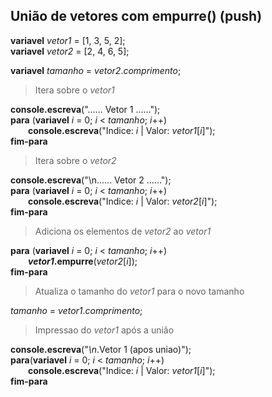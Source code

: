 ## União de vetores com empurre() (push)

**variavel** *vetor1* = [1, 3, 5, 2];<br>
**variavel** *vetor2* = [2, 4, 6, 5];

**variavel** *tamanho* = *vetor2*.*comprimento*;

>Itera sobre o *vetor1*

**console.escreva**("...... Vetor 1 ......");<br>
**para** (**variavel** *i* = 0; *i* < *tamanho*; *i*++)<br>
&emsp;&emsp;**console.escreva**("Indice: *i* | Valor: *vetor1*[*i*]");<br>
**fim-para**

>Itera sobre o *vetor2*

**console.escreva**("\n...... Vetor 2 ......");<br>
**para** (**variavel** *i* = 0; *i* < *tamanho*; *i*++)<br>
&emsp;&emsp;**console.escreva**("Indice: *i* | Valor: *vetor2*[*i*]");<br>
**fim-para**

>Adiciona os elementos de *vetor2* ao *vetor1*

**para** (**variavel** *i* = 0; *i* < *tamanho*; *i*++)<br>
&emsp;&emsp;***vetor1*.empurre**(*vetor2*[*i*]);<br>
**fim-para**

>Atualiza o tamanho do *vetor1* para o novo tamanho

*tamanho* = *vetor1*.*comprimento*;

>Impressao do *vetor1* após a união

**console.escreva**("*\n*.Vetor 1 (apos uniao)");<br>
**para**(**variavel** *i* = 0; *i* < *tamanho*; *i*++)<br>
&emsp;&emsp;**console.escreva**("Indice: *i* | Valor: *vetor1*[*i*]");<br>
**fim-para**